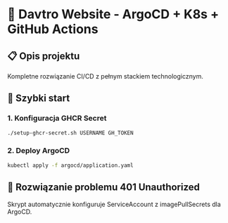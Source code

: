 # 🚀 Davtro Website - ArgoCD + K8s + GitHub Actions

## 📋 Opis projektu
Kompletne rozwiązanie CI/CD z pełnym stackiem technologicznym.

## 🚀 Szybki start

### 1. Konfiguracja GHCR Secret
```bash
./setup-ghcr-secret.sh USERNAME GH_TOKEN
```

### 2. Deploy ArgoCD
```bash
kubectl apply -f argocd/application.yaml
```

## 🔐 Rozwiązanie problemu 401 Unauthorized
Skrypt automatycznie konfiguruje ServiceAccount z imagePullSecrets dla ArgoCD.
